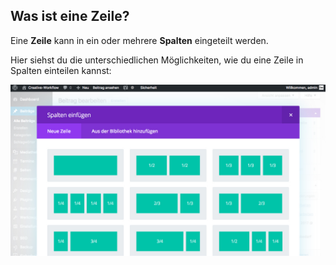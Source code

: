 ## Was ist eine Zeile?

Eine **Zeile** kann in ein oder mehrere **Spalten** eingeteilt werden.

Hier siehst du die unterschiedlichen Möglichkeiten, wie du eine Zeile in Spalten einteilen kannst:

![image](./assets/grid_collumn_variants.jpg)

